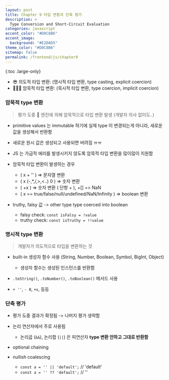 ```yaml
---
layout: post
title: Chapter 9 타입 변환과 단축 평가
description: >
  Type Conversion and Short-Circuit Evaluation
categories: javascript
accent_color: "#D0C8B6"
accent_image:
  background: "#E2DAD5"
theme_color: "#D0C8B6"
sitemap: false
permalink: /frontend/js/chapter9
---
```


{:toc .large-only}

- 😎 의도적 타입 변환: (명시적 타입 변환, type casting, explicit coercion)
- 🦹🏻‍♀️ 암묵적 타입 변환: (묵시적 타입 변환, type coercion, implicit coercion)

### 암묵적 type 변환

> 평가 도중 🤖 엔진에 의해 암묵적으로 타입 변환 발생 (개발자 의사 없이도..)

- primitive values 는 immutable 하기에 실제 type 이 변경되는게 아니라, 새로운 값을 생성해서 반환함
- 새로운 원시 값은 생성되고 사용되면 버려짐 ㅠㅠ
- JS 는 가급적 에러를 발생시키지 않도록 암묵적 타입 변환을 많이많이 지원함

- 암묵적 타입 변환이 발생하는 경우

  - ( x + '' ) => 문자열 변환
  - ( x (-,\*,/,>,<..) 0 ) => 숫자 변환
  - ( +x ) => 숫자 변환 ( 단항 + ), +[] => NaN
  - ( x == true/false/null/undefined/NaN/Infinity ) => boolean 변환

- truthy, falsy 값 -> other type type coerced into boolean
  - falsy check: `const isFalsy = !value`
  - truthy check: `const isTruthy = !!value`

### 명시적 type 변환

> 개발자가 의도적으로 타입을 변환하는 것

- built-in 생성자 함수 사용 (String, Number, Boolean, Symbol, BigInt, Object)

  - 생성자 함수는 생성된 인스턴스를 반환함

- `.toString()`, `.toNumber()`, `.toBoolean()` 메서드 사용

- `+ ''`, `- 0`, `+x`, 등등

### 단축 평가

- 평가 도중 결과가 확정됨 -> 나머지 평가 생략함
- 논리 연산자에서 주로 사용됨

  - 논리곱 (`&&`), 논리합 (`||`) 은 피연산자 **type 변환 안하고 그대로 반환함**

- optional chaining
- nullish coalescing
  - `const a = '' || 'default';` // 'default'
  - `const a = '' ?? 'default';` // ''
